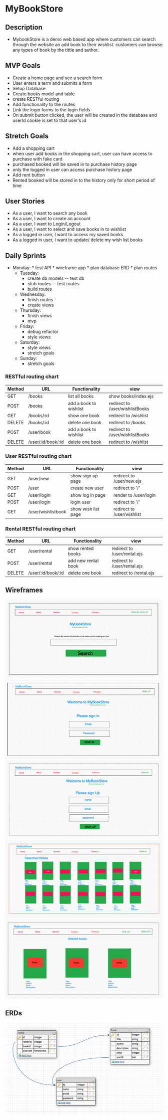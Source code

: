 # MyBookStore
## Description
* MybookStore is a demo web based app where customers can search through the website an add book to their wishlist. customers can browse any types of book by the tittle and author. 
## MVP Goals
* Create a home page and see a search form
* User enters a term and submits a form 
* Setup Database 
* Create books model and table 
* create RESTful routing
* Add functionality to the routes
* Link the login forms to the login fields
* On submit button clicked, the user will be created in the database and userId cookie is set to that user's id


## Stretch Goals

* Add a shopping cart 
* when user add books in the shopping cart, user can have access to purchase with fake card 
* purchased booked will be saved in to purchase history page
* only the logged in user can access purchase history page
* Add rent button
* Rented booked will be stored in to the history only for short period of time 


## User Stories

* As a user, I want to search any book 
* As a user, I want to create an account
* As a user, I want to Login/Logout
* As a user, I want to select and save books in to wishlist
* As a logged in user, I want to access my saved books 
* As a logged in user, I want to update/ delete my wish list books

## Daily Sprints


- Monday:
      * test API
      * wireframe app
      * plan database ERD
      * plan routes
    - Tuesday:
      * create db models -- test db
      * stub routes -- test routes
      * build routes
    - Wednesday:
      * finish routes
      * create views
    - Thursday:
      * finish views
      * mvp
    - Friday:
      * debug refactor
      * style views
    - Saturday:
      * style views
      * stretch goals
    - Sunday:
      * stretch goals

### RESTful routing chart

| Method | URL | Functionality | view |
|--------|-----|---------------|------|
| GET  | /books | list all books | show books/index.ejs
| POST | /books | add a book to wishlist | redirect to /user/wishlistBooks
| GET  | /books/:id | show one book |  redirect to /wishlist
| DELETE | /books/:id | delete one book | redirect to /books
| POST | /user/book | add a book to wishlist | redirect to /user/wishlistBooks
| DELETE | /user/:id/book/:id | delete one book|  redirect to /wishlist

### User RESTful routing chart
| Method | URL | Functionality | view |
|--------|-----|---------------|------|
| GET | /user/new | show sign up page | redirect to /user/new.ejs
| POST  | /user | create new user |  redirect to '/'
| GET | /user/login | show log in page | render to /user/login
| POST | /user/login | login user | redirect to '/'
| GET | /user/wishlistbook | show wish list page|  redirect to /user/wishlist

### Rental RESTful routing chart
| Method | URL | Functionality | view |
|--------|-----|---------------|------|
| GET | /user/rental | show rented books | redirect to /user/rental.ejs
| POST | /user/rental | add new rental book | redirect to /user/rental.ejs
| DELETE | /user/:id/book/:id | delete one book|  redirect to /rental.ejs



## Wireframes

![wireframe](wireframes/homepag.png)
![wireframe](wireframes/sign-in-page.png)
![wireframe](wireframes/sign-up-page.png)
![wireframe](wireframes/listOfBooks.png)
![wireframe](wireframes/wishlist_page.png)

## ERDs
![wireframe](wireframes/ERDs.png)

